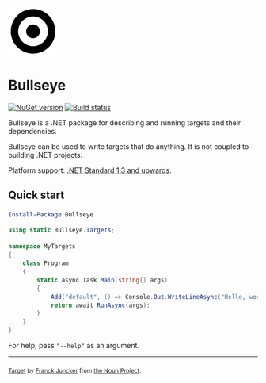 <img src="assets/bullseye.png" width="100px" />

# Bullseye

[![NuGet version](https://img.shields.io/nuget/v/Bullseye.svg?style=flat)](https://www.nuget.org/packages/Bullseye) [![Build status](https://ci.appveyor.com/api/projects/status/xxxxxxxxxxxxxxxx/branch/master?svg=true)](https://ci.appveyor.com/project/adamralph/Bullseye/branch/master)

Bullseye is a .NET package for describing and running targets and their dependencies.

Bullseye can be used to write targets that do anything. It is not coupled to building .NET projects.

Platform support: [.NET Standard 1.3 and upwards](https://docs.microsoft.com/en-us/dotnet/standard/net-standard).

## Quick start

```PowerShell
Install-Package Bullseye
```

```C#
using static Bullseye.Targets;

namespace MyTargets
{
    class Program
    {
        static async Task Main(string[] args)
        {
            Add("default", () => Console.Out.WriteLineAsync("Hello, world!"));
            return await RunAsync(args);
        }
    }
}
```

For help, pass `"--help"` as an argument.

---

<sub>[Target](https://thenounproject.com/term/target/345443) by [Franck Juncker](https://thenounproject.com/franckjuncker/) from [the Noun Project](https://thenounproject.com/).</sub>
